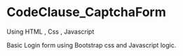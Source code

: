 # CodeClause_CaptchaForm
Using HTML , Css , Javascript


Basic Login form using Bootstrap css
 and Javascript logic.
